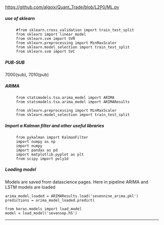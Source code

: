 https://github.com/algoix/Quant_Trade/blob/L2P0/ML.py

##### use of sklearn

         #from sklearn.cross_validation import train_test_split
         from sklearn import linear_model
         from sklearn.svm import SVR
         from sklearn.preprocessing import MinMaxScaler
         from sklearn.model_selection import train_test_split
         from sklearn.svm import SVC

##### PUB-SUB
7000(sub), 7010(pub)

##### ARIMA
         from statsmodels.tsa.arima_model import ARIMA
         from statsmodels.tsa.arima_model import ARIMAResults

         from sklearn.preprocessing import MinMaxScaler
         from sklearn.model_selection import train_test_split

##### Import a Kalman filter and other useful libraries
         from pykalman import KalmanFilter
         import numpy as np
         import numpy
         import pandas as pd
         import matplotlib.pyplot as plt
         from scipy import poly1d

##### Loading model

Models are saved from datascience pages. Here in pipeline ARIMA and LSTM models are loaded
         
    arima_model_loaded = ARIMAResults.load('sevennine_arima.pkl')
    predictions = arima_model_loaded.predict(

    from keras.models import load_model
    model = load_model('sevensep.h5')
---

         



